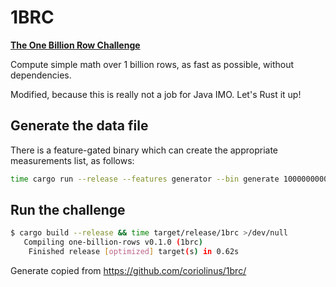 # 1BRC

[**The One Billion Row Challenge**](https://www.morling.dev/blog/one-billion-row-challenge/)

Compute simple math over 1 billion rows, as fast as possible, without dependencies.

Modified, because this is really not a job for Java IMO. Let's Rust it up!

## Generate the data file

There is a feature-gated binary which can create the appropriate measurements list, as follows:

```sh
time cargo run --release --features generator --bin generate 1000000000
```

## Run the challenge

```sh
$ cargo build --release && time target/release/1brc >/dev/null
   Compiling one-billion-rows v0.1.0 (1brc)
    Finished release [optimized] target(s) in 0.62s
```

Generate copied from https://github.com/coriolinus/1brc/
